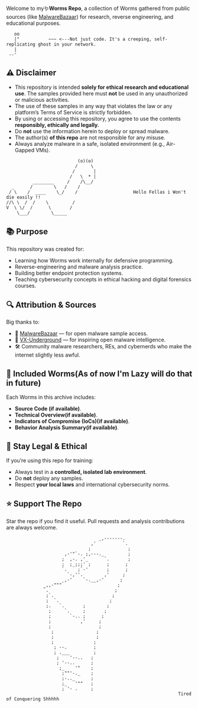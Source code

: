 Welcome to my🪱**Worms Repo**, a collection of Worms gathered from public sources (like [MalwareBazaar](https://bazaar.abuse.ch)) for research, reverse engineering, and educational purposes.

```text
   oo
   |"           ~~~ <---Not just code. It's a creeping, self-replicating ghost in your network.
   |
 --'
```
## ⚠️ Disclaimer
- This repository is intended **solely for ethical research and educational use**. The samples provided here must **not** be used in any unauthorized or malicious activities.  
- The use of these samples in any way that violates the law or any platform’s Terms of Service is strictly forbidden.  
- By using or accessing this repository, you agree to use the contents **responsibly, ethically and legally.**
- Do **not** use the information herein to deploy or spread malware.
- The author(s) **of this repo** are not responsible for any misuse.
- Always analyze malware in a safe, isolated environment (e.g., Air-Gapped VMs).

```text
                           (o)(o)
                          /     \
                         /       |
                        /   \  * |
          ________     /    /\__/
  _      /        \   /    /
 / \    /  ____    \_/    /                     Hello Fellas i Won't die easily !! 
//\ \  /  /    \         /
V  \ \/  /      \       /
    \___/        \_____

```
## 📚 Purpose

This repository was created for:

- Learning how Worms work internally for defensive programming.
- Reverse-engineering and malware analysis practice.
- Building better endpoint protection systems.
- Teaching cybersecurity concepts in ethical hacking and digital forensics courses.

## 🔍 Attribution & Sources

Big thanks to:
- 🐾 [MalwareBazaar](https://bazaar.abuse.ch) — for open malware sample access.
- 🧠 [VX-Underground](https://vx-underground.org) — for inspiring open malware intelligence.
- 🛠️ Community malware researchers, REs, and cybernerds who make the internet slightly less awful.

## 🧰 Included Worms(As of now I'm Lazy will do that in future)

Each Worms in this archive includes:

- **Source Code (if available)**.
- **Technical Overview(if available)**.
- **Indicators of Compromise (IoCs)(if available)**.
- **Behavior Analysis Summary(if available)**.

## 🔐 Stay Legal & Ethical

If you’re using this repo for training:

- Always test in a **controlled, isolated lab environment**.
- Do **not** deploy any samples.
- Respect **your local laws** and international cybersecurity norms.

## ⭐️ Support The Repo

Star the repo if you find it useful.
Pull requests and analysis contributions are always welcome.
```text
                                   _,-------.
                                ,'          `.
                               ;              ;
                      ,-'"`-. ;,---._         ;
                     ;  ,-. ,'_      `.       ;
                     ;  ;_;;;' ;      ;      ;
                     `.    ;`-'       ;      ;
                       `-,''.        ,'     ;
                     _,-'    `-.__,-'      ;
              _,,-"""                     ;
              `.                         ;
               ;`.                      ;
               ;  `.                   ;
               ;.   `.       ;        ;
                ;     `.     ;       ;
                ;       `-.. ;      ;
                ;           ,'     ;
                ;                  ;
                 ;                ;
                 ;                ;
                 ;               ;
                  ; --.          ;
                  ; .___         ;
                   ;    '--..   ;
                   ; '--..      ;
                    ;_    '"    ;
                     ;""'-._    ;
                     ;-.._      ;
                     ;_   '""   ;
                     ; '- .     ;
                                                                 Tired of Conquering Shhhhh
```
